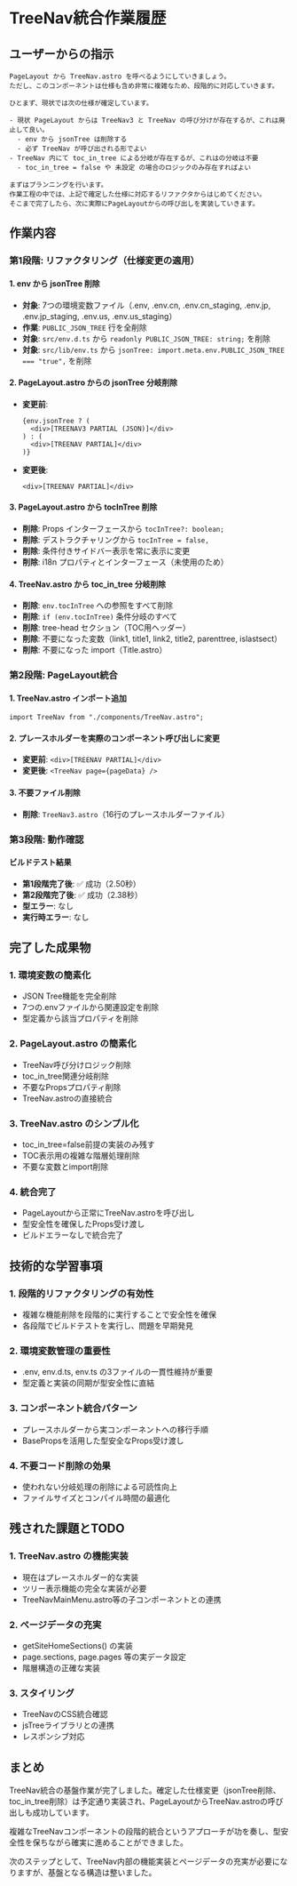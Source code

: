 # TreeNav統合作業履歴

## ユーザーからの指示

```
PageLayout から TreeNav.astro を呼べるようにしていきましょう。
ただし、このコンポーネントは仕様も含め非常に複雑なため、段階的に対応していきます。 

ひとまず、現状では次の仕様が確定しています。

- 現状 PageLayout からは TreeNav3 と TreeNav の呼び分けが存在するが、これは廃止して良い。
  - env から jsonTree は削除する
  - 必ず TreeNav が呼び出される形でよい
- TreeNav 内にて toc_in_tree による分岐が存在するが、これはの分岐は不要
  - toc_in_tree = false や 未設定 の場合のロジックのみ存在すればよい

まずはプランニングを行います。
作業工程の中では、上記で確定した仕様に対応するリファクタからはじめてください。
そこまで完了したら、次に実際にPageLayoutからの呼び出しを実装していきます。
```

## 作業内容

### 第1段階: リファクタリング（仕様変更の適用）

#### 1. env から jsonTree 削除
- **対象**: 7つの環境変数ファイル（.env, .env.cn, .env.cn_staging, .env.jp, .env.jp_staging, .env.us, .env.us_staging）
- **作業**: `PUBLIC_JSON_TREE` 行を全削除
- **対象**: `src/env.d.ts` から `readonly PUBLIC_JSON_TREE: string;` を削除
- **対象**: `src/lib/env.ts` から `jsonTree: import.meta.env.PUBLIC_JSON_TREE === "true",` を削除

#### 2. PageLayout.astro からの jsonTree 分岐削除
- **変更前**:
  ```astro
  {env.jsonTree ? (
    <div>[TREENAV3 PARTIAL (JSON)]</div>
  ) : (
    <div>[TREENAV PARTIAL]</div>
  )}
  ```
- **変更後**:
  ```astro
  <div>[TREENAV PARTIAL]</div>
  ```

#### 3. PageLayout.astro から tocInTree 削除
- **削除**: Props インターフェースから `tocInTree?: boolean;`
- **削除**: デストラクチャリングから `tocInTree = false,`
- **削除**: 条件付きサイドバー表示を常に表示に変更
- **削除**: i18n プロパティとインターフェース（未使用のため）

#### 4. TreeNav.astro から toc_in_tree 分岐削除
- **削除**: `env.tocInTree` への参照をすべて削除
- **削除**: `if (env.tocInTree)` 条件分岐のすべて
- **削除**: tree-head セクション（TOC用ヘッダー）
- **削除**: 不要になった変数（link1, title1, link2, title2, parenttree, islastsect）
- **削除**: 不要になった import（Title.astro）

### 第2段階: PageLayout統合

#### 1. TreeNav.astro インポート追加
```astro
import TreeNav from "./components/TreeNav.astro";
```

#### 2. プレースホルダーを実際のコンポーネント呼び出しに変更
- **変更前**: `<div>[TREENAV PARTIAL]</div>`
- **変更後**: `<TreeNav page={pageData} />`

#### 3. 不要ファイル削除
- **削除**: `TreeNav3.astro`（16行のプレースホルダーファイル）

### 第3段階: 動作確認

#### ビルドテスト結果
- **第1段階完了後**: ✅ 成功（2.50秒）
- **第2段階完了後**: ✅ 成功（2.38秒）
- **型エラー**: なし
- **実行時エラー**: なし

## 完了した成果物

### 1. 環境変数の簡素化
- JSON Tree機能を完全削除
- 7つの.envファイルから関連設定を削除
- 型定義から該当プロパティを削除

### 2. PageLayout.astro の簡素化
- TreeNav呼び分けロジック削除
- toc_in_tree関連分岐削除
- 不要なPropsプロパティ削除
- TreeNav.astroの直接統合

### 3. TreeNav.astro のシンプル化
- toc_in_tree=false前提の実装のみ残す
- TOC表示用の複雑な階層処理削除
- 不要な変数とimport削除

### 4. 統合完了
- PageLayoutから正常にTreeNav.astroを呼び出し
- 型安全性を確保したProps受け渡し
- ビルドエラーなしで統合完了

## 技術的な学習事項

### 1. 段階的リファクタリングの有効性
- 複雑な機能削除を段階的に実行することで安全性を確保
- 各段階でビルドテストを実行し、問題を早期発見

### 2. 環境変数管理の重要性
- .env, env.d.ts, env.ts の3ファイルの一貫性維持が重要
- 型定義と実装の同期が型安全性に直結

### 3. コンポーネント統合パターン
- プレースホルダーから実コンポーネントへの移行手順
- BasePropsを活用した型安全なProps受け渡し

### 4. 不要コード削除の効果
- 使われない分岐処理の削除による可読性向上
- ファイルサイズとコンパイル時間の最適化

## 残された課題とTODO

### 1. TreeNav.astro の機能実装
- 現在はプレースホルダー的な実装
- ツリー表示機能の完全な実装が必要
- TreeNavMainMenu.astro等の子コンポーネントとの連携

### 2. ページデータの充実
- getSiteHomeSections() の実装
- page.sections, page.pages 等の実データ設定
- 階層構造の正確な実装

### 3. スタイリング
- TreeNavのCSS統合確認
- jsTreeライブラリとの連携
- レスポンシブ対応

## まとめ

TreeNav統合の基盤作業が完了しました。確定した仕様変更（jsonTree削除、toc_in_tree削除）は予定通り実装され、PageLayoutからTreeNav.astroの呼び出しも成功しています。

複雑なTreeNavコンポーネントの段階的統合というアプローチが功を奏し、型安全性を保ちながら確実に進めることができました。

次のステップとして、TreeNav内部の機能実装とページデータの充実が必要になりますが、基盤となる構造は整いました。